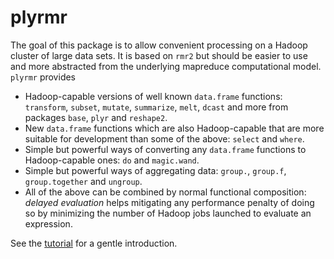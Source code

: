 





# plyrmr

The goal of this package is to allow convenient processing on a Hadoop cluster of large data sets. It is based on `rmr2` but should be easier to use and more abstracted from the underlying mapreduce computational model. `plyrmr` provides

* Hadoop-capable versions of well known `data.frame` functions: `transform`, `subset`, `mutate`, `summarize`, `melt`, `dcast` and more from packages `base`, `plyr` and `reshape2`.
* New `data.frame` functions which are also Hadoop-capable that are more suitable for development than some of the above: `select` and `where`.
* Simple but powerful ways of converting any `data.frame` functions to Hadoop-capable ones: `do` and `magic.wand`.
* Simple but powerful ways of aggregating  data: `group.`, `group.f`, `group.together` and `ungroup`.
* All of the above can be combined by normal functional composition: *delayed evaluation* helps mitigating any performance penalty of doing so by minimizing the number of Hadoop jobs launched to evaluate an expression.

See the [tutorial](docs/tutorial.md) for a gentle introduction.



